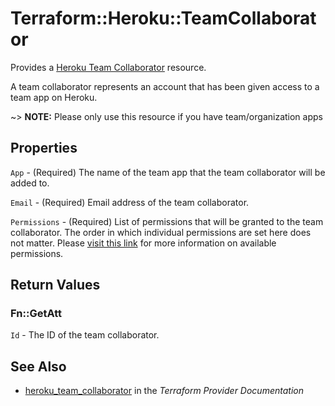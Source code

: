 # Terraform::Heroku::TeamCollaborator

Provides a [Heroku Team Collaborator](https://devcenter.heroku.com/articles/platform-api-reference#team-app-collaborator)
resource.

A team collaborator represents an account that has been given access to a team app on Heroku.

~> **NOTE:** Please only use this resource if you have team/organization apps

## Properties

`App` - (Required) The name of the team app that the team collaborator will be added to.

`Email` - (Required) Email address of the team collaborator.

`Permissions` - (Required) List of permissions that will be granted to the team collaborator. The order in which
individual permissions are set here does not matter. Please [visit this link](https://devcenter.heroku.com/articles/app-permissions)
for more information on available permissions.


## Return Values

### Fn::GetAtt

`Id` - The ID of the team collaborator.

## See Also

* [heroku_team_collaborator](https://www.terraform.io/docs/providers/heroku/r/team_collaborator.html) in the _Terraform Provider Documentation_